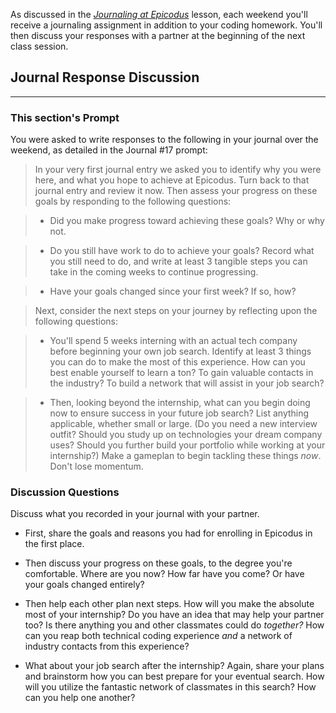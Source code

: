 As discussed in the _[Journaling at Epicodus](https://full-time.learnhowtoprogram.com/introduction-to-programming/git-html-and-css/homework-journaling-at-epicodus)_ lesson, each weekend you'll receive a journaling assignment in addition to your coding homework. You'll then discuss your responses with a partner at the beginning of the next class session.

## Journal Response Discussion
---

### This section's Prompt

You were asked to write responses to the following in your journal over the weekend, as detailed in the Journal #17 prompt:

> In your very first journal entry we asked you to identify why you were here, and what you hope to achieve at Epicodus. Turn back to that journal entry and review it now. Then assess your progress on these goals by responding to the following questions:

> * Did you make progress toward achieving these goals? Why or why not.

> * Do you still have work to do to achieve your goals? Record what you still need to do, and write at least 3 tangible steps you can take in the coming weeks to continue progressing.

> * Have your goals changed since your first week? If so, how?

> Next, consider the next steps on your journey by reflecting upon the following questions:

> * You'll spend 5 weeks interning with an actual tech company before beginning your own job search. Identify at least 3 things you can do to make the most of this experience. How can you best enable yourself to learn a ton? To gain valuable contacts in the industry? To build a network that will assist in your job search?

> * Then, looking beyond the internship, what can you begin doing now to ensure success in your future job search? List anything applicable, whether small or large. (Do you need a new interview outfit? Should you study up on technologies your dream company uses? Should you further build your portfolio while working at your internship?) Make a gameplan to begin tackling these things _now_. Don't lose momentum.

### Discussion Questions

Discuss what you recorded in your journal with your partner.

* First, share the goals and reasons you had for enrolling in Epicodus in the first place.

* Then discuss your progress on these goals, to the degree you're comfortable. Where are you now? How far have you come? Or have your goals changed entirely?

* Then help each other plan next steps. How will you make the absolute most of your internship? Do you have an idea that may help your partner too? Is there anything you and other classmates could do _together?_ How can you reap both technical coding experience _and_ a network of industry contacts from this experience? 

* What about your job search after the internship? Again, share your plans and brainstorm how you can best prepare for your eventual search. How will you utilize the fantastic network of classmates in this search? How can you help one another?
